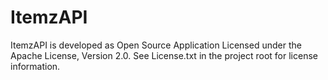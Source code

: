 # ItemzAPI


ItemzAPI is developed as Open Source Application Licensed under the Apache License, Version 2.0. See License.txt in the project root for license information.
